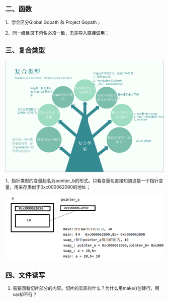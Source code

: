 

## 二、函数

1、学会区分Global Gopath 和 Project Gopath；  

2、同一级目录下包名必须一致，无需导入直接调用；    

## 三、复合类型

![image-20210104143752425](https://raw.githubusercontent.com/nirvana0101/PicGo-Repository/master/image-20210104143752425.png)

1、指针类型的变量起名为pointer_b的形式。只看变量名直接知道这是一个指针变量，用来存类似于0xc000062090的地址；   

<img src="https://raw.githubusercontent.com/nirvana0101/PicGo-Repository/master/image-20201227113034650.png?token=ALQPM2XFSBSADTSGATOLNVC75ACHM" alt="image-20201227113034650" style="zoom: 50%;" />

## 四、文件读写

1. 需要回看切片部分的内容。切片的实质时什么？为什么用make()创建行，用var却不行？